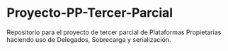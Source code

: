 # Proyecto-PP-Tercer-Parcial
Repositorio para el proyecto de tercer parcial de Plataformas Propietarias haciendo uso de Delegados, Sobrecarga y serialización.
